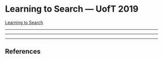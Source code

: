 # Learning to Search — UofT 2019

[Learning to Search](https://duvenaud.github.io/learning-to-search/)

---

---

---

## References